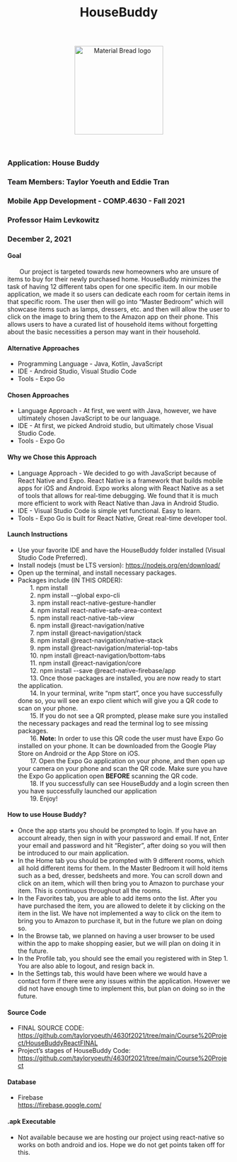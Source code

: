 # <p align="center"> HouseBuddy
</p> </br>
<p align = "center"> <img width="200" src="https://api.freelogodesign.org/files/1c14b42504bc4e55a18bfa269de5ed71/thumb/logo_200x200.png?v=637740101650000000" alt="Material Bread logo">
	</p> </br>
	
### Application: House Buddy
### Team Members: Taylor Yoeuth and Eddie Tran
### Mobile App Development - COMP.4630 - Fall 2021
### Professor Haim Levkowitz
### December 2, 2021

#### Goal
&nbsp;&nbsp;&nbsp;&nbsp;&nbsp;&nbsp; Our project is targeted towards new homeowners who are unsure of items to buy for their newly purchased home. HouseBuddy minimizes the task of having 12 different tabs open for one specific item. In our mobile application, we made it so users can dedicate each room for certain items in that specific room. The user then will go into “Master Bedroom” which will showcase items such as lamps, dressers, etc. and then will allow the user to click on the image to bring them to the Amazon app on their phone. This allows users to have a curated list of household items without forgetting about the basic necessities a person may want in their household.
</br>

#### Alternative Approaches
* Programming Language - Java, Kotlin, JavaScript </br>
* IDE - Android Studio, Visual Studio Code </br>
* Tools - Expo Go </br>
	
#### Chosen Approaches
* Language Approach - At first, we went with Java, however, we have ultimately chosen JavaScript to be our language. </br>
* IDE - At first, we picked Android studio, but ultimately chose Visual Studio Code. </br>
* Tools - Expo Go </br>

#### Why we Chose this Approach
* Language Approach - We decided to go with JavaScript because of React Native and Expo. React Native is a framework that builds mobile apps for iOS and Android. Expo works along with React Native as a set of tools that allows for real-time debugging. We found that it is much more efficient to work with React Native than Java in Android Studio. </br>
* IDE - Visual Studio Code is simple yet functional. Easy to learn. </br>
* Tools - Expo Go is built for React Native, Great real-time developer tool. </br>

#### Launch Instructions
* Use your favorite IDE and have the HouseBuddy folder installed (Visual Studio Code Preferred). </br>
* Install nodejs (must be LTS version): https://nodejs.org/en/download/  </br>
* Open up the terminal, and install necessary packages. </br>
* Packages include (IN THIS ORDER): </br>
&nbsp;&nbsp;&nbsp;&nbsp;&nbsp;&nbsp; 1. npm install </br>
&nbsp;&nbsp;&nbsp;&nbsp;&nbsp;&nbsp; 2. npm install --global expo-cli </br>
&nbsp;&nbsp;&nbsp;&nbsp;&nbsp;&nbsp; 3. npm install react-native-gesture-handler </br>
&nbsp;&nbsp;&nbsp;&nbsp;&nbsp;&nbsp; 4. npm install react-native-safe-area-context </br>
&nbsp;&nbsp;&nbsp;&nbsp;&nbsp;&nbsp; 5. npm install react-native-tab-view </br>
&nbsp;&nbsp;&nbsp;&nbsp;&nbsp;&nbsp; 6. npm install @react-navigation/native </br>
&nbsp;&nbsp;&nbsp;&nbsp;&nbsp;&nbsp; 7. npm install @react-navigation/stack </br>
&nbsp;&nbsp;&nbsp;&nbsp;&nbsp;&nbsp; 8. npm install @react-navigation/native-stack </br>
&nbsp;&nbsp;&nbsp;&nbsp;&nbsp;&nbsp; 9. npm install @react-navigation/material-top-tabs </br>
&nbsp;&nbsp;&nbsp;&nbsp;&nbsp;&nbsp; 10. npm install @react-navigation/bottom-tabs </br>
&nbsp;&nbsp;&nbsp;&nbsp;&nbsp;&nbsp; 11. npm install @react-navigation/core </br>
&nbsp;&nbsp;&nbsp;&nbsp;&nbsp;&nbsp; 12. npm install --save @react-native-firebase/app </br>
&nbsp;&nbsp;&nbsp;&nbsp;&nbsp;&nbsp; 13. Once those packages are installed, you are now ready to start the application. </br>
&nbsp;&nbsp;&nbsp;&nbsp;&nbsp;&nbsp; 14. In your terminal, write “npm start”, once you have successfully done so, you will see an expo client which will give you a QR code to scan on your phone. </br>
&nbsp;&nbsp;&nbsp;&nbsp;&nbsp;&nbsp; 15. If you do not see a QR prompted, please make sure you installed the necessary packages and read the terminal log to see missing packages. </br>
&nbsp;&nbsp;&nbsp;&nbsp;&nbsp;&nbsp; 16. **Note:** In order to use this QR code the user must have Expo Go installed on your phone. It can be downloaded from the Google Play Store on Android or the App Store on iOS. </br>
&nbsp;&nbsp;&nbsp;&nbsp;&nbsp;&nbsp; 17. Open the Expo Go application on your phone, and then open up your camera on your phone and scan the QR code. Make sure you have the Expo Go application open **BEFORE** scanning the QR code. </br>
&nbsp;&nbsp;&nbsp;&nbsp;&nbsp;&nbsp; 18. If you successfully can see HouseBuddy and a login screen then you have successfully launched our application </br>
&nbsp;&nbsp;&nbsp;&nbsp;&nbsp;&nbsp; 19. Enjoy! </br>

#### How to use House Buddy?
* Once the app starts you should be prompted to login. If you have an account already, then sign in with your password and email. If not, Enter your email and password and hit “Register”, after doing so you will then be introduced to our main application. </br>
* In the Home tab you should be prompted with 9 different rooms, which all hold different items for them. In the Master Bedroom it will hold items such as a bed, dresser, bedsheets and more. You can scroll down and click on an item, which will then bring you to Amazon to purchase your item. This is continuous throughout all the rooms.</br>
* In the Favorites tab, you are able to add items onto the list. After you have purchased the item, you are allowed to delete it by clicking on the item in the list. We have not implemented a way to click on the item to bring you to Amazon to purchase it, but in the future we plan on doing so. </br>
* In the Browse tab, we planned on having a user browser to be used within the app to make shopping easier, but we will plan on doing it in the future. </br>
* In the Profile tab, you should see the email you registered with in Step 1. You are also able to logout, and resign back in.  </br>
* In the Settings tab, this would have been where we would have a contact form if there were any issues within the application. However we did not have enough time to implement this, but plan on doing so in the future. </br>

#### Source Code
* FINAL SOURCE CODE: https://github.com/tayloryoeuth/4630f2021/tree/main/Course%20Project/HouseBuddyReactFINAL </br>
* Project’s stages of HouseBuddy Code: https://github.com/tayloryoeuth/4630f2021/tree/main/Course%20Project </br>

#### Database
* Firebase </br>
https://firebase.google.com/ </br>

#### .apk Executable
* Not available because we are hosting our project using react-native so works on both android and ios. Hope we do not get points taken off for this.
